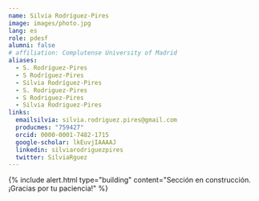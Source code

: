 ```yaml
---
name: Silvia Rodríguez-Pires
image: images/photo.jpg
lang: es
role: pdesf
alumni: false
# affiliation: Complutense University of Madrid
aliases:
  - S. Rodríguez-Pires
  - S Rodríguez-Pires
  - Silvia Rodríguez-Pires
  - S. Rodriguez-Pires
  - S Rodriguez-Pires
  - Silvia Rodriguez-Pires
links:
  emailsilvia: silvia.rodriguez.pires@gmail.com
  producmes: "759427"
  orcid: 0000-0001-7482-1715
  google-scholar: lkEuvjIAAAAJ
  linkedin: silviarodriguezpires
  twitter: SilviaRguez
---
```


{%
  include alert.html
  type="building"
  content="Sección en construcción. ¡Gracias por tu paciencia!"
%}
